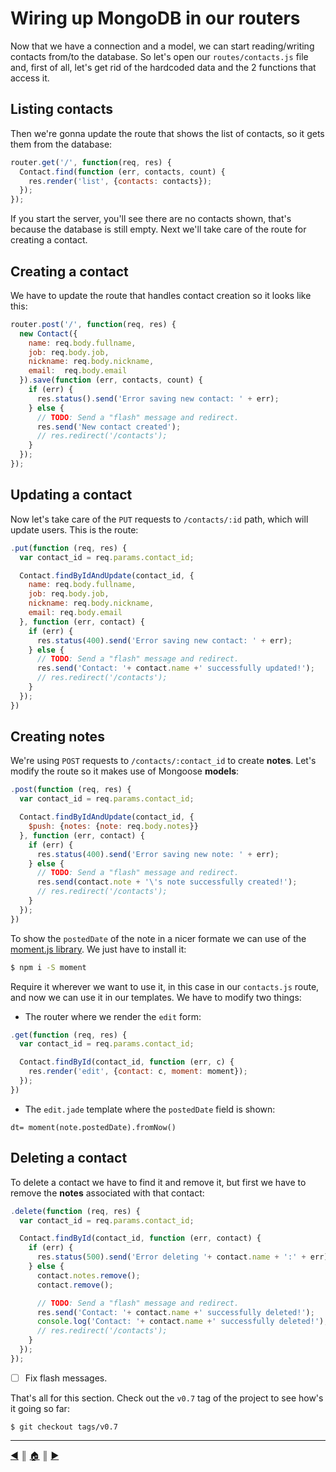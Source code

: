 # Wiring up MongoDB in our routers
Now that we have a connection and a model, we can start reading/writing contacts from/to the database. So let's open our `routes/contacts.js` file and, first of all, let's get rid of the hardcoded data and the 2 functions that access it.

## Listing contacts
Then we're gonna update the route that shows the list of contacts, so it gets them from the database:

```js
router.get('/', function(req, res) {
  Contact.find(function (err, contacts, count) {
    res.render('list', {contacts: contacts});
  });
});
```

If you start the server, you'll see there are no contacts shown, that's because the database is still empty. Next we'll take care of the route for creating a contact.

## Creating a contact
We have to update the route that handles contact creation so it looks like this:

```js
router.post('/', function(req, res) {
  new Contact({
    name: req.body.fullname,
    job: req.body.job,
    nickname: req.body.nickname,
    email:  req.body.email
  }).save(function (err, contacts, count) {
    if (err) {
      res.status().send('Error saving new contact: ' + err);
    } else {
      // TODO: Send a "flash" message and redirect.
      res.send('New contact created');
      // res.redirect('/contacts');
    }
  });
});
```

## Updating a contact
Now let's take care of the `PUT` requests to `/contacts/:id` path, which will update users. This is the route:

```js
.put(function (req, res) {
  var contact_id = req.params.contact_id;

  Contact.findByIdAndUpdate(contact_id, {
    name: req.body.fullname,
    job: req.body.job,
    nickname: req.body.nickname,
    email: req.body.email
  }, function (err, contact) {
    if (err) {
      res.status(400).send('Error saving new contact: ' + err);
    } else {
      // TODO: Send a "flash" message and redirect.
      res.send('Contact: '+ contact.name +' successfully updated!');
      // res.redirect('/contacts');
    }
  });
})
```

## Creating notes
We're using `POST` requests to `/contacts/:contact_id` to create **notes**. Let's modify the route so it makes use of Mongoose **models**:

```js
.post(function (req, res) {
  var contact_id = req.params.contact_id;

  Contact.findByIdAndUpdate(contact_id, {
    $push: {notes: {note: req.body.notes}}
  }, function (err, contact) {
    if (err) {
      res.status(400).send('Error saving new note: ' + err);
    } else {
      // TODO: Send a "flash" message and redirect.
      res.send(contact.note + '\'s note successfully created!');
      // res.redirect('/contacts');
    }
  });
})
```

To show the `postedDate` of the note in a nicer formate we can use of the [moment.js library][1]. We just have to install it:

```bash
$ npm i -S moment
```

Require it wherever we want to use it, in this case in our `contacts.js` route, and now we can use it in our templates. We have to modify two things:

* The router where we render the `edit` form:

```js
.get(function (req, res) {
  var contact_id = req.params.contact_id;

  Contact.findById(contact_id, function (err, c) {
    res.render('edit', {contact: c, moment: moment});
  });
})
```

* The `edit.jade` template where the `postedDate` field is shown:

```
dt= moment(note.postedDate).fromNow()
```

## Deleting a contact
To delete a contact we have to find it and remove it, but first we have to remove the **notes** associated with that contact:

```js
.delete(function (req, res) {
  var contact_id = req.params.contact_id;

  Contact.findById(contact_id, function (err, contact) {
    if (err) {
      res.status(500).send('Error deleting '+ contact.name + ':' + err);
    } else {
      contact.notes.remove();
      contact.remove();

      // TODO: Send a "flash" message and redirect.
      res.send('Contact: '+ contact.name +' successfully deleted!');
      console.log('Contact: '+ contact.name +' successfully deleted!');
      // res.redirect('/contacts');
    }
  });
});
```

- [ ] Fix flash messages.

That's all for this section. Check out the `v0.7` tag of the project to see how's it going so far:

```
$ git checkout tags/v0.7
```

---
[:arrow_backward:][back] ║ [:house:][home] ║ [:arrow_forward:][next]

<!-- navigation -->
[home]: ../README.md
[back]: database.md
[next]: #

<!-- links -->
[1]: http://momentjs.com/
